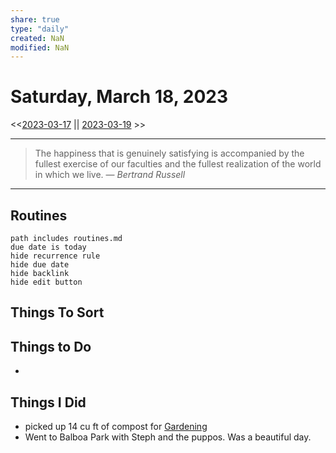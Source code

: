 ```yaml
---
share: true
type: "daily"
created: NaN 
modified: NaN
---
```

# Saturday, March 18, 2023
<<[2023-03-17](./2023-03-17.md#) || [2023-03-19](./2023-03-19.md#) >>

---

> The happiness that is genuinely satisfying is accompanied by the fullest exercise of our faculties and the fullest realization of the world in which we live.
> — <cite>Bertrand Russell</cite>

---
 
## Routines
```tasks
path includes routines.md
due date is today
hide recurrence rule
hide due date
hide backlink
hide edit button
```

## Things To Sort





## Things to Do
- 
## Things I Did
- picked up 14 cu ft of compost for [Gardening](Gardening.md)
- Went to Balboa Park with Steph and the puppos.  Was a beautiful day.
